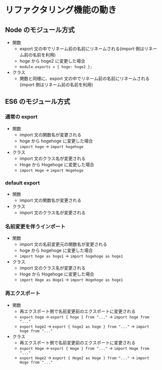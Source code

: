 # リファクタリング機能の動き

## Node のモジュール方式

- 関数
  - export 文の中でリネーム前の名前にリネームされる(import 側はリネーム前の名前を利用)
  - hoge から hoge2 に変更した場合
  - `module.exports = { hoge: hoge2 };`
- クラス
  - 関数と同様に、export 文の中でリネーム前の名前にリネームされる(import 側はリネーム前の名前を利用)

## ES6 のモジュール方式

### 通常の export

- 関数
  - import 文の関数名が変更される
  - hoge から hogehoge に変更した場合
  - `import hoge` -> `import hogehoge`
- クラス
  - import 文のクラス名が変更される
  - Hoge から Hogehoge に変更した場合
  - `import Hoge` -> `import Hogehoge`

### default export

- 関数
  - import 文の関数名が変更される
- クラス
  - import 文のクラス名が変更される

### 名前変更を伴うインポート

- 関数
  - import 文の名前変更元の関数名が変更される
  - hoge から hogehoge に変更した場合
  - `import hoge as hoge1` -> `import hogehoge as hoge1`
- クラス
  - import 文のクラス名が変更される
  - Hoge から Hogehoge に変更した場合
  - `import Hoge as Hoge1` -> `import Hogehoge as hoge1`

### 再エクスポート

- 関数
  - 再エクスポート側で名前変更前のエクスポートに変更される
  - `export hoge` -> `export { hoge } from "..."` -> `import hoge from "..."`
  - `export hoge2` -> `export { hoge2 as hoge } from "..."` -> `import hoge from "..."`
- クラス
  - 再エクスポート側で名前変更前のエクスポートに変更される
  - `export Hoge` -> `export { Hoge } from "..."` -> `import Hoge from "..."`
  - `export Hoge2` -> `export { Hoge2 as Hoge } from "..."` -> `import Hoge from "..."`
